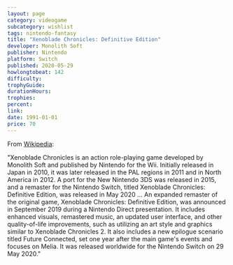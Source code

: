 ```yaml
---
layout: page
category: videogame
subcategory: wishlist
tags: nintendo-fantasy
title: "Xenoblade Chronicles: Definitive Edition"
developer: Monolith Soft
publisher: Nintendo
platform: Switch
published: 2020-05-29
howlongtobeat: 142
difficulty:
trophyGuide:
durationHours:
trophies:
percent:
link:
date: 1991-01-01
price: 70
---
```


From [Wikipedia](https://en.wikipedia.org/wiki/Xenoblade_Chronicles_(video_game)#Xenoblade_Chronicles:_Definitive_Edition):

"Xenoblade Chronicles is an action role-playing game developed by Monolith Soft and published by Nintendo for the Wii. Initially released in Japan in 2010, it was later released in the PAL regions in 2011 and in North America in 2012. A port for the New Nintendo 3DS was released in 2015, and a remaster for the Nintendo Switch, titled Xenoblade Chronicles: Definitive Edition, was released in May 2020 ... An expanded remaster of the original game, Xenoblade Chronicles: Definitive Edition, was announced in September 2019 during a Nintendo Direct presentation. It includes enhanced visuals, remastered music, an updated user interface, and other quality-of-life improvements, such as utilizing an art style and graphics similar to Xenoblade Chronicles 2. It also includes a new epilogue scenario titled Future Connected, set one year after the main game's events and focuses on Melia. It was released worldwide for the Nintendo Switch on 29 May 2020."

